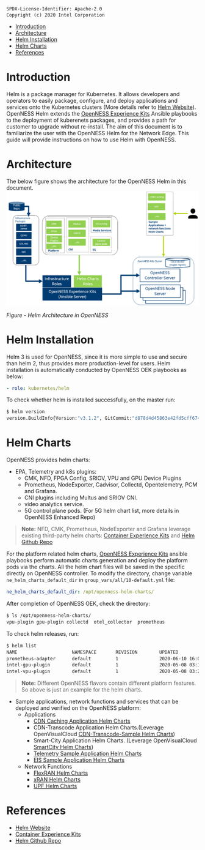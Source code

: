 ```text
SPDX-License-Identifier: Apache-2.0       
Copyright (c) 2020 Intel Corporation
```

- [Introduction](#introduction)
- [Architecture](#architecture)
- [Helm Installation](#helm-installation)
- [Helm Charts](#helm-charts)
- [References](#references)

# Introduction
Helm is a package manager for Kubernetes. It allows developers and operators to easily package, configure, and deploy applications and services onto the Kubernetes clusters (More details refer to [Helm Website](https://helm.sh)). OpenNESS Helm extends the [OpenNESS Experience Kits](https://github.com/otcshare/openness-experience-kits) Ansible playbooks to the deployment of kuberenets packages, and provides a path for customer to upgrade without re-install.  The aim of this document is to familiarize the user with the OpenNESS Helm for the Network Edge. This guide will provide instructions on how to use Helm with OpenNESS. 

# Architecture
The below figure shows the architecture for the OpenNESS Helm in this document.
![OpenNESS Helm](openness-helm-images/openness-helm-arch.png)

_Figure - Helm Architecture in OpenNESS_


# Helm Installation
Helm 3 is used for OpenNESS, since it is more simple to use and secure than helm 2, thus provides more production-level for users. Helm installation is automatically conducted by OpenNESS OEK playbooks as below:
   ```yaml
   - role: kubernetes/helm
   ```
To check whether helm is installed successfully, on the master run:
   ```bash
   $ helm version
   version.BuildInfo{Version:"v3.1.2", GitCommit:"d878d4d45863e42fd5cff6743294a11d28a9abce", GitTreeState:"clean", GoVersion:"go1.13.8"}
   ```
# Helm Charts   
OpenNESS provides helm charts: 
- EPA, Telemetry and k8s plugins: 
  - CMK, NFD, FPGA Config, SRIOV, VPU and GPU Device Plugins
  - Prometheus, NodeExporter, Cadvisor, Collectd, Opentelemetry, PCM and Grafana.
  - CNI plugins including Multus and SRIOV CNI.
  - video analytics service. 
  - 5G control plane pods. (For 5G helm chart list, more details in OpenNESS Enhanced Repo) 
> **Note:**  NFD, CMK, Prometheus, NodeExporter and Grafana leverage existing third-party helm charts: [Container Experience Kits](https://github.com/intel/container-experience-kits) and [Helm Github Repo](https://github.com/helm/charts)

For the platform related helm charts, [OpenNESS Experience Kits](https://github.com/otcshare/openness-experience-kits) ansible playbooks perform automatic charts generation and deploy the platform pods via the charts. All the helm chart files will be saved in the specific directly on OpenNESS controller. To modify the directory, change variable `ne_helm_charts_default_dir` in `group_vars/all/10-default.yml` file:
   ```yaml
   ne_helm_charts_default_dir: /opt/openness-helm-charts/
   ```

After completion of OpenNESS OEK, check the directory:
   ```bash
   $ ls /opt/openness-helm-charts/
   vpu-plugin gpu-plugin collectd  otel_collector  prometheus
   ```

To check helm releases, run:
   ```bash
   $ helm list
   NAME                    NAMESPACE       REVISION        UPDATED                                 STATUS          CHART                                           APP VERSION
   prometheus-adapter      default         1               2020-06-10 16:05:46.435712274 +0800 CST deployed        prometheus_custom_metrics_helm_chart-0.1.0      1.0
   intel-gpu-plugin        default         1               2020-05-08 03:10:05.464149345 +0800 CST deployed        intel-gpu-plugin-0.1.0                          0.17.0
   intel-vpu-plugin        default         1               2020-05-08 03:23:44.595413394 +0800 CST deployed        intel-vpu-plugin-0.1.0                          0.17.0
   ```
> **Note:**  Different OpenNESS flavors contain different platform features. So above is just an example for the helm charts.

- Sample applications, network functions and services that can be deployed and verified on the OpenNESS platform:
  - Applications
    - [CDN Caching Application Helm Charts](https://github.com/otcshare/edgeapps/tree/master/applications/cdn-caching)
    - CDN-Transcode Application Helm Charts.(Leverage OpenVisualCloud [CDN-Transcode-Sample Helm Charts](https://github.com/OpenVisualCloud/CDN-Transcode-Sample/tree/master/deployment/kubernetes/helm))
    - Smart-City Application Helm Charts. (Leverage OpenVisualCloud [SmartCity Helm Charts](https://github.com/OpenVisualCloud/Smart-City-Sample/tree/master/deployment/kubernetes/helm))
    - [Telemetry Sample Application Helm Charts](https://github.com/otcshare/edgeapps/tree/master/applications/telemetry-sample-app)
    - [EIS Sample Application Helm Charts](https://github.com/otcshare/edgeapps/tree/master/applications/eis-experience-kit)
  - Network Functions
    - [FlexRAN Helm Charts](https://github.com/otcshare/edgeapps/tree/master/network-functions/ran/charts/flexran)
    - [xRAN Helm Charts](https://github.com/otcshare/edgeapps/tree/master/network-functions/xran/helmcharts/xranchart)
    - [UPF Helm Charts](https://github.com/otcshare/edgeapps/tree/master/network-functions/core-network/charts/upf)

# References
- [Helm Website](https://helm.sh)
- [Container Experience Kits](https://github.com/intel/container-experience-kits)
- [Helm Github Repo](https://github.com/helm/charts)
